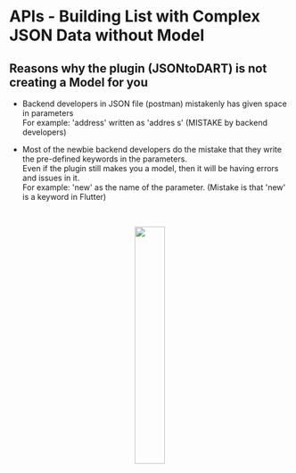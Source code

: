 # APIs - Building List with Complex JSON Data without Model

## Reasons why the plugin (JSONtoDART) is not creating a Model for you 

- Backend developers in JSON file (postman) mistakenly has given space in parameters </br>
For example: 'address' written as 'addres s' (MISTAKE by backend developers)

- Most of the newbie backend developers do the mistake that they write the pre-defined keywords in the parameters. </br> Even if the plugin still makes you a model, then it will be having errors and issues in it. </br>
For example: 'new' as the name of the parameter. (Mistake is that 'new' is a keyword in Flutter)

</br>

<p align="center" width="100%">
    <img width="33%" src="https://user-images.githubusercontent.com/59369881/200328391-4640f434-1bfe-40f4-bcaf-e0fe4ef3d57f.png">
</p>


